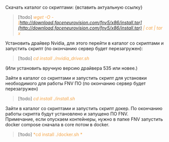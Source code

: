 Скачать каталог со скриптами: {вставить актуальную ссылку}

> [!todo] 
> <span style="color: #f4a448">*wget -O - [http://download.faceneurovision.com/fnv5/x86/install.tar](http://download.faceneurovision.com/fnv5/x86/install.tar) | cat | tar x*</span> 

Установить драйвер Nvidia, для этого перейти в каталог со скриптами и запустить скрипт (по окончанию сервер будет перезагружен):

> [!todo] 
> <span style="color: #f4a448">*cd install
>./nvidia_driver.sh*</span> 

(Или установить вручную версию драйвера 535 или новее.)

Зайти в каталог со скриптами и запустить скрипт для установки необходимого для работы FNV ПО (по окончанию сервер будет перезагружен)

> [!todo] 
> <span style="color: #f4a448">*cd install 
./install.sh*</span> 

Зайти в каталог со скриптами и запустить скрипт докер. По окончанию работы скрипта будут установлено и запущено ПО FNV.  
  Примечание, если опускаем контейнеры, нужно в папке FNV запустить docker compose сначала в core потом в docker.

> [!todo] 
> <span style="color: #f4a448">*cd install 
./docker.sh *</span>